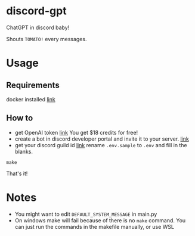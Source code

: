 # discord-gpt
ChatGPT in discord baby!

Shouts `TOMATO!` every messages.

# Usage
## Requirements
docker installed [link](https://www.docker.com)
## How to
* get OpenAI token [link](https://platform.openai.com/account/api-keys) You get $18 credits for free!
* create a bot in discord developer portal and invite it to your server. [link](https://discord.com/developers/applications)
* get your discord guild id [link](https://support.discord.com/hc/en-us/articles/206346498-Where-can-I-find-my-User-Server-Message-ID-)
rename `.env.sample` to `.env` and fill in the blanks.  
```
make
```
That's it!

# Notes
* You might want to edit `DEFAULT_SYSTEM_MESSAGE` in main.py
* On windows make will fail because of there is no `make` command. You can just run the commands in the makefile manually, or use WSL
